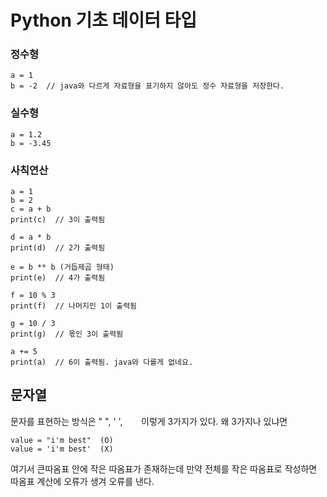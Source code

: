# Python 기초 데이터 타입

### 정수형

```
a = 1
b = -2  // java와 다르게 자료형을 표기하지 않아도 정수 자료형을 저장한다.
```

### 실수형

```
a = 1.2
b = -3.45
```

### 사칙연산

```
a = 1
b = 2
c = a + b
print(c)  // 3이 출력됨

d = a * b
print(d)  // 2가 출력됨

e = b ** b (거듭제곱 형태)
print(e)  // 4가 출력됨

f = 10 % 3
print(f)  // 나머지인 1이 출력됨

g = 10 / 3
print(g)  // 몫인 3이 출력됨

a += 5
print(a)  // 6이 출력됨. java와 다를게 없네요.
```

## 문자열

문자를 표현하는 방식은 "  ", '  ', ```   ``` 이렇게 3가지가 있다. 왜 3가지나 있냐면
```
value = "i'm best"  (O)
value = 'i'm best'  (X)
```
여기서 큰따옴표 안에 작은 따옴표가 존재하는데 만약 전체를 작은 따옴표로 작성하면 따옴표 계산에 오류가 생겨 오류를 낸다.


